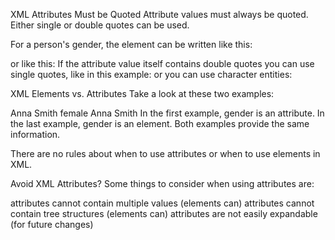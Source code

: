 XML Attributes Must be Quoted
Attribute values must always be quoted. Either single or double quotes can be used.

For a person's gender, the <person> element can be written like this:

<person gender="female">
or like this:

<person gender='female'>
If the attribute value itself contains double quotes you can use single quotes, like in this example:

<gangster name='George "Shotgun" Ziegler'>
or you can use character entities:

<gangster name="George &quot;Shotgun&quot; Ziegler">


XML Elements vs. Attributes
Take a look at these two examples:

<person gender="female">
  <firstname>Anna</firstname>
  <lastname>Smith</lastname>
</person>
<person>
  <gender>female</gender>
  <firstname>Anna</firstname>
  <lastname>Smith</lastname>
</person>
In the first example, gender is an attribute. In the last example, gender is an element. Both examples provide the same information.

There are no rules about when to use attributes or when to use elements in XML.

Avoid XML Attributes?
Some things to consider when using attributes are:

attributes cannot contain multiple values (elements can)
attributes cannot contain tree structures (elements can)
attributes are not easily expandable (for future changes)